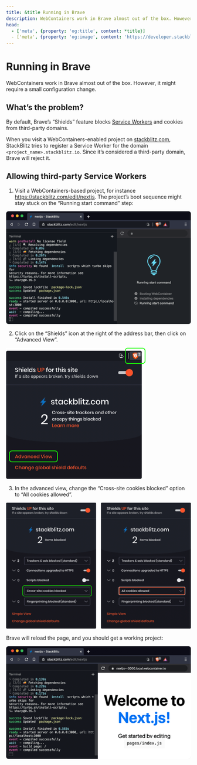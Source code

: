 ```yaml
---
title: &title Running in Brave
description: WebContainers work in Brave almost out of the box. However, it might require a small configuration change.
head:
  - ['meta', {property: 'og:title', content: *title}] 
  - ['meta', {property: 'og:image', content: 'https://developer.stackblitz.com/img/og/webcontainer-running-in-brave.png'}]
---
```


# Running in Brave

WebContainers work in Brave almost out of the box. However, it might require a small configuration change.

## What’s the problem?

By default, Brave’s “Shields” feature blocks [Service Workers](https://developer.mozilla.org/en-US/docs/Web/API/Service_Worker_API) and cookies from third-party domains.

When you visit a WebContainers-enabled project on [stackblitz.com](https://stackblitz.com/), StackBlitz tries to register a Service Worker for the domain `<project_name>.stackblitz.io`. Since it’s considered a third-party domain, Brave will reject it.

## Allowing third-party Service Workers

1. Visit a WebContainers-based project, for instance https://stackblitz.com/edit/nextjs. The project’s boot sequence might stay stuck on the “Running start command” step:

![Screenshot of Brave on a WebContainers project with the Brave Shields feature on. Loading the project’s web server is stuck on the last step.](./assets/brave-stuck-project.png)

2. Click on the “Shields” icon at the right of the address bar, then click on “Advanced View”.

<img alt="Screenshot showing the Shields configuration popup for stackblitz.com." src="./assets/brave-shields-popup.png" width="380" />

3. In the advanced view, change the “Cross-site cookies blocked” option to “All cookies allowed”.

![Screenshot showing the advanced view of the Shields configuration popup, with a drop-down selector for cross-site cookie permissions.](./assets/brave-shields-details.png)

Brave will reload the page, and you should get a working project:

![Screenshot of Brave on a WebContainers project with the Brave Shields feature tweaked to allow third-party cookies and Service Workers. Loading the web server works, and shows the default page for Next.js’s starter project.](./assets/brave-working-project.png)
